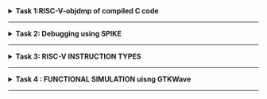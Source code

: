 <details>
<summary><b>Task 1:RISC-V-objdmp of compiled C code </b> </summary>   
<br>

# Internshipsssihl

***program was written as follows***
```
   leafpad vardan.c
```
***
```
    #include <stdio.h>
    int main() {
        int i, sum = 0, n = 200;
        for (i = 1; i <= n; ++i) {
            sum += i;
        }
        printf("Sum of number from 1 to %d is %d\n", n, sum);
        return 0;
    } 
```
# Step 1

![1](https://github.com/user-attachments/assets/b077362b-0db9-42f4-b224-9dce3e53376c)

# Step 2

**after that the code was compiled using**   


```gcc vardan.c```


**the programme ./a.out was then used to execute the programme to add integer from 1 to 200**

![2](https://github.com/user-attachments/assets/3d523f2b-1949-4c05-91f7-99b11ab4fe2d)
***
# Step 3
``` cat vardan.c ``` 


![3](https://github.com/user-attachments/assets/fc470500-20f7-420d-ac2b-cf6d2d5af675)
***
# Step 4
![4](https://github.com/user-attachments/assets/26efd2cc-7d48-4267-b264-fc4fe9eeb699)
***
# Step 5
![5](https://github.com/user-attachments/assets/4499f0d9-56a8-4d7a-87c6-7894ac55f980)
***


# Step 6

![8](https://github.com/user-attachments/assets/d4446436-4d3f-41a0-8865-17676de3888e)
***
# Step 7

![9](https://github.com/user-attachments/assets/c5412693-90e1-4b2c-a458-0a27f0a76402)


</details>

----------------------------------------------------------------------------------------------------------------------
<details>
<summary><b>Task 2:  Debugging using SPIKE </b> </summary>   
<br>

  # Internship_Task_2
  **IN this task we debug the Assembly code(which is)**
```
Disassembly of section .text:

00000000000100b0 <main>:
   100b0:       00021537                lui     a0,0x21
   100b4:       ff010113                addi    sp,sp,-16
   100b8:       00f00613                li      a2,15
   100bc:       00500593                li      a1,5
   100c0:       18050513                addi    a0,a0,384 # 21180 <__clzdi2+0x48>
   100c4:       00113423                sd      ra,8(sp)
   100c8:       340000ef                jal     ra,10408 <printf>
   100cc:       00813083                ld      ra,8(sp)
   100d0:       00000513                li      a0,0
   100d4:       01010113                addi    sp,sp,16
   100d8:       00008067                ret

```
***
***this is the snapshot of the code***
***
![task ii1](https://github.com/user-attachments/assets/2896d669-089b-4e4d-9cd3-df33e203daa7)

***
**A DEBUGGER WAS RUN** 
***
``` spike -d pk vardan.c ``` 

![task 2](https://github.com/user-attachments/assets/1fedb105-f08b-4a4f-a21b-2257525baf39)


**.**


This code helps us to debug the code in assembly for every a and how many times it was used eg. a0,0x21,and for each reg we get the values

***

***
**CHECK FOR REG SP BEFORE AND AFTER -16**
***
***as in code , sp has its own reg and it has got -16, we check for the hexa decimal befor and after -16***

***the code***


``` 100b4:       ff010113                addi    sp,sp,-16 ```


![task 3](https://github.com/user-attachments/assets/2649f2a1-f79e-42c7-80f1-4cc563b75515)

***
***

***calculation for sp***
* 1


![taskkkkkkkkkk](https://github.com/user-attachments/assets/fbe3ff99-192a-402a-8743-5ca0c45e10ff)
***
* 2


![task 2](https://github.com/user-attachments/assets/06f2b8c1-caea-4d58-a601-54eae658cb34)
***
* 3



![task 3](https://github.com/user-attachments/assets/6faaff4d-da14-4015-9975-76f2447ec01f)



***
**CREATING A NEW C CODE AND RUNNING THROUGH RISCV COMPILER**
***
**CHECKING CODE FIRST USING ./A.OUT** 

![edit 1](https://github.com/user-attachments/assets/aa56362e-d925-46f4-b9a3-0678b836a882)

***

**COMPILING THROUGH RISCV**

![extra 2](https://github.com/user-attachments/assets/2383ac8a-7ee6-4197-9216-08eb054d65c8)



``` spike pk v2.o ``` **was the code used**


***

**DOING DEBUG**

![extra 3](https://github.com/user-attachments/assets/0bb1ef8e-a44f-4070-a207-8ea2c5cdf3fb)
</details>

----------------------------------------------------------------------------------------------------------------------

<details>
<summary><b>Task 3:  RISC-V INSTRUCTION TYPES</b> </summary>   
<br>


  # RISC-V INSTRUCTION TYPES

There are various types of instruction formats, which can be categorized into two main types: ***base instruction formats*** **&** ***immediate encoding variants***

but before that what is a instruction format.
***
**Instruction format:** The instruction formats are a sequence of bits (0 and 1) which when grouped, are known as fieldsand each field of the machine provides 
specific information to the CPU related to the operation and location of the data.They refer to the specific structure or layout of binary instructions used by a processor to perform operations and define how the bits in an instruction are divided 
and allocated to represent various components, such as the operation code (opcode), registers, memory addresses, and other relevant data.
***
***
### (1) BASE INSTRUCTION FORMATS:

In the RV32I (RISC-V 32-bit Integer) base Instruction Set Architecture (ISA), 
all instructions are 32 bits long and are classified into four formats: **R-type, I-type,  
S-type, and U-type**, each serving different operations like arithmetic, logic, memory access, and 
loading upper immediate values. Instructions must be aligned on a four-byte boundary, meaning 
their memory addresses should be multiples of 4. If an instruction is placed at an address 
like 0x1001 or 0x1003, which is not divisible by 4, it is considered misaligned, triggering an 
Instruction-Address-Misaligned Exception. This exception signals an error, and the processor 
either raises an exception to handle it or takes an unconditional jump to correct the address. 

![a](https://github.com/user-attachments/assets/56fa2e47-95b4-4d79-bd3c-c831fe0c2a6a)

###### In the RISC-V architecture, the instruction format consists of several fields, each serving a specific purpose. The source registers are denoted as rs1 and rs2 (these registers hold the input values required for an operation). The destination register is rd, which holds the result of the operation performed by the instruction. The funct3 is a 3-bit field within the instruction that helps determine the specific variant of an operation, while funct7 is a 7-bit field providing additional information about the operation. The opcode specifies the type of operation to be performed by the processor. The imm[x:y] notation refers to an immediate value, which is a constant value embedded directly within the instruction; the value is derived from the bits in the instruction from position y to position x. To simplify decoding, the RISC-V instruction set architecture (ISA) keeps the positions of the source registers (rs1 and rs2) and the destination register (rd) consistent across all instruction formats. This uniformity in layout allows the processor to quickly decode and execute instructions, enhancing efficiency.
***
### (2) Immediate Encoding Variants :

There are a further two variants of the instruction 
formats based on the handling of immediates namely B-Type and J-Type
  
  [ B-type and J-type immediate encodings are often discussed more frequently because 
of their use in branch and jump operations, respectively. However, immediates 
exist in various other instruction formats (I-type, S-type, U-type) 
as well, and each has its own way of encoding the immediate value.]




![b](https://github.com/user-attachments/assets/b29efb41-09e0-4834-9d68-1392293f4544)
![c](https://github.com/user-attachments/assets/934f0c58-f008-47c7-9fb8-780c3c7ef429)


***
***
**(i) R- TYPE**

The R-Type is an instruction format in the RISC-V architecture used for performing arithmetic and logical operations between registers. It is structured as follows:

* opcode (6-0): This field identifies the operation to be performed, such as addition, subtraction, AND, OR, etc.

* rd (11-7): This field specifies the destination register where the result of the operation will be stored after execution.

* funct3 (14-12): This 3-bit field helps specify the exact operation within the given opcode category (e.g., distinguishing between ADD and SUB operations).

* rs1 (19-15): The first source register that holds one of the operands for the operation.

* rs2 (24-20): The second source register, which contains the other operand for the operation.

* funct7 (31-25): This 7-bit field provides additional operation details, allowing for variations of instructions that share the same opcode and funct3 values.


![r](https://github.com/user-attachments/assets/01175c2f-96ad-4fb0-b294-f78f0cce23b6)




***This format allows RISC-V to execute a wide range of arithmetic and logical operations efficiently, using different combinations of the fields to define the exact operation.***
***
**(ii) I-TYPE**

The I-Type instruction format in RISC-V is used for operations that involve a combination of immediate values and registers. The format is organized as follows:

*opcode (6-0): This field determines the specific operation to execute, such as loading data or adding an immediate value.

* rd (11-7): This indicates the destination register where the result of the operation will be stored after execution.

* funct3 (14-12): A 3-bit field that specifies the type of operation within the broader opcode category (for example, differentiating between ADDI and LW operations).

* rs1 (19-15): The first source register that holds one of the operands used in the operation.

* imm[11:0] (31:20): A 12-bit immediate value, which is a constant directly embedded within the instruction. This constant serves as one of the operands in the instruction.

  ![i](https://github.com/user-attachments/assets/8e67643e-1e77-4e32-9075-0104c3ce2151)


  ***This instruction format enables RISC-V to execute
  operations that involve immediate values, such as adding
  a constant to a register or performing memory load operations,
  efficiently integrating constants within the instruction itself***.
***
**(iii) S-TYPE**

  he S-Type instruction format in RISC-V is used for operations involving store instructions, where data is written to memory. The structure is as follows:

* opcode (6-0): Specifies the operation to be performed, such as store word or store half-word.

* funct3 (14-12): A 3-bit field that defines the specific store operation (e.g., distinguishing between SW and SH).

* rs1 (19-15): The source register containing the base address for memory access.

* rs2 (24-20): The source register containing the data to be stored in memory.

* imm[11:5] (31:25) and imm[4:0] (11:7): The immediate value is split into two parts. The immediate represents the offset to the memory address and is used in combination with the base address from rs1.

   ![ss](https://github.com/user-attachments/assets/d89c614d-ee6e-40c4-8969-26512364e815)


  ***The S-Type format is specifically designed for memory store operations, where an immediate offset is added to the address in rs1, and the data in rs2 is written to the resulting address in memory.***
***
**(iv) U-TYPE**

The U-Type instruction format in RISC-V is used for operations that involve large immediate values. The structure is as follows:

* opcode (6-0): Specifies the operation to be performed, such as Load Upper Immediate (LUI) or Add Upper Immediate to PC (AUIPC).

* rd (11-7): The destination register where the result of the operation will be stored.

* imm[31:12] (31:12): A 20-bit immediate value used for loading large constants. This value is shifted left by 12 bits and placed in the upper portion of the register.

  ![uu](https://github.com/user-attachments/assets/da3322b7-b0fd-4d38-a924-d7e9b51edd0a)


  ***The U-Type format is primarily used for operations that require large constant values, allowing the instruction to load a large immediate value into the upper 20 bits of a register (e.g., LUI).***
***
**(v) B-TYPE**
The B-Type instruction format in RISC-V is used for branch operations that determine the control flow of a program. The structure is as follows:

* opcode (6-0): Specifies the branch operation, such as branch if equal (BEQ) or branch if not equal (BNE).

* funct3 (14-12): A 3-bit field that specifies the condition of the branch (e.g., comparing equality, inequality, etc.).

*  rs1 (19-15): The first source register, which is compared to the second source register for the branch condition.

* rs2 (24-20): The second source register, which is compared to rs1 for the branch decision.

* imm[12] (31:31), imm[10:5] (30:25), imm[4:1] (11:8), and imm[11] (7:7): The immediate value is used to calculate the offset for the branch. The instruction uses these fields to construct the target address for the branch.

   ![uu](https://github.com/user-attachments/assets/27712275-0bef-41e6-9482-b8a26928d50a)

  ***The B-Type format is used for conditional branching, where the program’s control flow depends on a condition involving two registers, and the target address is calculated using an immediate offset.***

***
**(vi) J-TYPE**

The J-Type instruction format in RISC-V is used for unconditional jump operations. The structure is as follows:

* opcode (6-0): Specifies the jump operation, such as Jump and Link (JAL).

* rd (11-7): The destination register, where the return address (the address of the next instruction) is stored.

* imm[20] (31:31), imm[10:1] (30:21), imm[11] (20:20), and imm[19:12] (19:12): The immediate value used to calculate the target address for the jump. The instruction fields are combined to form the full 20-bit immediate value, which is then used to determine the jump target relative to the current instruction.

  ![j](https://github.com/user-attachments/assets/b9b44e0e-e5b5-4623-9169-d40e1dc817e6)

  ***The J-Type format is primarily used for unconditional jumps, such as the JAL instruction, which allows for long-range jumps by using a large immediate value to calculate the jump address.***
***
***
# INDENTIFYING INSTRUCTIONS

  **IDENTIFYING ABOVE INSTRUCTIONS FROM THE OBJECT DUMP RESULTS FROM PREVIOUS TASK GIVEN BELOW**
  
  ```
Disassembly of section .text:

00000000000100b0 <main>:
   100b0:       00021537                lui     a0,0x21
   100b4:       ff010113                addi    sp,sp,-16
   100b8:       00f00613                li      a2,15
   100bc:       00500593                li      a1,5
   100c0:       18050513                addi    a0,a0,384 # 21180 <__clzdi2+0x48>
   100c4:       00113423                sd      ra,8(sp)
   100c8:       340000ef                jal     ra,10408 <printf>
   100cc:       00813083                ld      ra,8(sp)
   100d0:       00000513                li      a0,0
   100d4:       01010113                addi    sp,sp,16
   100d8:       00008067                ret
```

***
***

**1. ``` lui a0, 0x21``` (Address: 100b0)**
Instruction Type: U-Type
Explanation: Loads the immediate value 0x21 into the upper 20 bits of the register a0.
  
**2. ```addi sp, sp, -16 ``` (Address: 100b4)**
Instruction Type: I-Type
Explanation: Adds an immediate value -16 to the sp register, effectively reserving 16 bytes of space on the stack.
  
**3.``` li a2, 15 ``` (Address: 100b8)**
Instruction Type: I-Type
Explanation: Loads the immediate value 15 into register a2. Internally, it is equivalent to addi a2, x0, 15.
  
**4.``` li a1, 5 ```(Address: 100bc)**
Instruction Type: I-Type
Explanation: Loads the immediate value 5 into register a1. Internally, it is equivalent to addi a1, x0, 5.
  
**5.``` addi a0, a0, 384 ```(Address: 100c0)**
Instruction Type: I-Type
Explanation: Adds the immediate value 384 to the value in register a0.
**6.``` sd ra, 8(sp) ```(Address: 100c4)**
Instruction Type: S-Type
Explanation: Stores the value in register ra at the memory address sp + 8. This is used for storing data to memory.
  
**7.``` jal ra, 10408 ```(Address: 100c8)**
Instruction Type: J-Type
Explanation: The jal instruction jumps to the target address 10408 and stores the return address in register ra.
  
**8.``` ld ra, 8(sp) ```(Address: 100cc)**
Instruction Type: I-Type
Explanation: Loads data from the memory address sp + 8 into the register ra.
  
**9.``` li a0, 0 ```(Address: 100d0)**
Instruction Type: I-Type
Explanation: Loads the immediate value 0 into register a0. It is equivalent to addi a0, x0, 0.
  
**10.``` addi sp, sp, 16 ```(Address: 100d4)**
Instruction Type: I-Type
Explanation: Adds the immediate value 16 to the sp register, effectively restoring the stack pointer after reserving space.
  
**11.``` ret ```(Address: 100d8)**
Instruction Type: I-Type (mapped to jalr)
Explanation: Returns from the function by jumping to the address stored in ra, equivalent to jalr x0, ra, 0.
  
**12.``` beq a0, a1, target ```(Example Branch Instruction)**
Instruction Type: B-Type
Explanation: If the values in a0 and a1 are equal, this performs a branch to the target address.
  
**13.``` bne a0, a1, target ```(Example Branch Instruction)**
Instruction Type: B-Type
Explanation: If the values in a0 and a1 are not equal, this performs a branch to the target address.
  
**14.``` jal x1, target ```(Example Jump Instruction)**
Instruction Type: J-Type
Explanation: This performs an unconditional jump to the target address and stores the return address in register x1.
  
**15.``` slli a0, a0, 1 ```(Example Shift Instruction)**
Instruction Type: R-Type
Explanation: Shifts the value in register a0 left by 1 bit, storing the result back in a0.


###### [Branch Instructions (e.g., beq and bne) control program flow by checking conditions between two registers. beq branches to a target if the registers are equal, while bne branches if they are not. These allow for loops and conditional jumps in the program. Jump Instruction (jal) performs an unconditional jump to a specified target address and stores the return address in a register (x1), facilitating function calls and returns. Shift Instruction (slli) shifts the bits in register a0 to the left, effectively multiplying the value by 2, commonly used in operations requiring bit manipulation or efficient scaling.]

***
/* End__Task_3 */
***


</details>


----------------------------------------------------------------------------------------------------------------------
<details>
<summary><b>Task 4 : FUNCTIONAL SIMULATION uisng GTKWave </b> </summary>   
<br>

  # FUNCTIONAL SIMULATION 
***
#### ABOUT IVERILOG AND GTKWAWE 

###### ***Icarus Verilog*** (Iverilog) and ***GTKWave*** are powerful, open-source tools commonly used for Verilog-based digital design and simulation. Iverilog serves as a Verilog simulator, allowing users to compile and run simulations of their Verilog code, including modules and testbenches. It generates simulation output in formats like VCD (Value Change Dump), which can then be visualized using GTKWave. GTKWave is a waveform viewer that displays the simulation results in an intuitive graphical format, helping users analyze signal changes over time, zoom in on specific events, and debug their designs. Together, these tools provide a complete simulation and verification environment, with Iverilog handling the simulation and GTKWave making it easier to interpret the results. 
***
###### "FOR SIMULATION, WE USE A VERILOG NETLIST AND TESTBENCH, FOR WHICH a .VCD FILE IS GENERATED, AND THE OUTPUT WAVEFORMS ARE SIMULATED USING GTKwave
***
##### VERILOG NETLIST:
``` module iiitb_rv32i(clk,RN,NPC,WB_OUT);
input clk;
input RN;
//input EN;
integer k;
wire  EX_MEM_COND ;

reg 
BR_EN;

//I_FETCH STAGE
reg[31:0] 
IF_ID_IR,
IF_ID_NPC;                                

//I_DECODE STAGE
reg[31:0] 
ID_EX_A,
ID_EX_B,
ID_EX_RD,
ID_EX_IMMEDIATE,
ID_EX_IR,ID_EX_NPC;      

//EXECUTION STAGE
reg[31:0] 
EX_MEM_ALUOUT,
EX_MEM_B,EX_MEM_IR;                        

parameter 
ADD=3'd0,
SUB=3'd1,
AND=3'd2,
OR=3'd3,
XOR=3'd4,
SLT=3'd5,

ADDI=3'd0,
SUBI=3'd1,
ANDI=3'd2,
ORI=3'd3,
XORI=3'd4,

LW=3'd0,
SW=3'd1,

BEQ=3'd0,
BNE=3'd1,

SLL=3'd0,
SRL=3'd1;


parameter 
AR_TYPE=7'd0,
M_TYPE=7'd1,
BR_TYPE=7'd2,
SH_TYPE=7'd3;


//MEMORY STAGE
reg[31:0] 
MEM_WB_IR,
MEM_WB_ALUOUT,
MEM_WB_LDM;                      


output reg [31:0]WB_OUT,NPC;

//REG FILE
reg [31:0]REG[0:31];                                               
//64*32 IMEM
reg [31:0]MEM[0:31];                                             
//64*32 DMEM
reg [31:0]DM[0:31];   


//assign EX_MEM_COND = (EX_MEM_IR[6:0]==BR_TYPE) ? 1'b1 : 1'b0;
                     //1'b1 ? (ID_EX_A!=ID_EX_RD) : 1'b0;

always @(posedge clk or posedge RN) begin
    if(RN) begin
    NPC<= 32'd0;
    //EX_MEM_COND <=1'd0;
    BR_EN<= 1'd0; 
    REG[0] <= 32'h00000000;
    REG[1] <= 32'd1;
    REG[2] <= 32'd2;
    REG[3] <= 32'd3;
    REG[4] <= 32'd4;
    REG[5] <= 32'd5;
    REG[6] <= 32'd6;
    end
    //else if(EX_MEM_COND)
    //NPC <= EX_MEM_ALUOUT;

    //else if (EX_MEM_COND)begin
    //NPC = EX_MEM_COND ? EX_MEM_ALUOUT : NPC +32'd1;
    //NPC <= EX_MEM_ALUOUT;
    //EX_MEM_COND = BR_EN;
    //NPC = BR_EN ? EX_MEM_ALUOUT : NPC +32'd1;
    //BR_EN = 1'd0;
    //EX_MEM_COND <= 1'd0;
    //end
    else begin
    NPC <= BR_EN ? EX_MEM_ALUOUT : NPC +32'd1;
    BR_EN <= 1'd0;
    //NPC <= NPC +32'd1;
    //EX_MEM_COND <=1'd0;
    IF_ID_IR <=MEM[NPC];
    IF_ID_NPC <=NPC+32'd1;
    end
end

always @(posedge RN) begin
    //NPC<= 32'd0;
MEM[0] <= 32'h02208300;         // add r6,r1,r2.(i1)
MEM[1] <= 32'h02209380;         //sub r7,r1,r2.(i2)
MEM[2] <= 32'h0230a400;         //and r8,r1,r3.(i3)
MEM[3] <= 32'h02513480;         //or r9,r2,r5.(i4)
MEM[4] <= 32'h0240c500;         //xor r10,r1,r4.(i5)
MEM[5] <= 32'h02415580;         //slt r11,r2,r4.(i6)
MEM[6] <= 32'h00520600;         //addi r12,r4,5.(i7)
MEM[7] <= 32'h00209181;         //sw r3,r1,2.(i8)
MEM[8] <= 32'h00208681;         //lw r13,r1,2.(i9)
MEM[9] <= 32'h00f00002;         //beq r0,r0,15.(i10)
MEM[25] <= 32'h00210700;         //add r14,r2,r2.(i11)
//MEM[27] <= 32'h01409002;         //bne r0,r1,20.(i12)
//MEM[49] <= 32'h00520601;         //addi r12,r4,5.(i13)
//MEM[50] <= 32'h00208783;         //sll r15,r1,r2(2).(i14)
//MEM[51] <= 32'h00271803;         //srl r16,r14,r2(2).(i15) */

//for(k=0;k<=31;k++)
//REG[k]<=k;
/*REG[0] <= 32'h00000000;
REG[1] <= 32'd1;
REG[2] <= 32'd2;
REG[3] <= 32'd3;
REG[4] <= 32'd4;
REG[5] <= 32'd5;
REG[6] <= 32'd6;
REG[7] = 32'd7;
REG[6] = 32'd6;
REG[7] = 32'd7;
REG[8] = 32'd8;
REG[9] = 32'd9;
REG[10] = 32'd10;
REG[11] = 32'd11;
REG[12] = 32'd12;
REG[13] = 32'd13;
REG[14] = 32'd14;
REG[15] = 32'd15;
REG[16] = 32'd16;
REG[17] = 32'd17;*/
/*end
else begin
    if(EX_MEM_COND==1 && EX_MEM_IR[6:0]==BR_TYPE) begin
    NPC=EX_MEM_ALUOUT;
    IF_ID=MEM[NPC];
    end

    else begin
    NPC<=NPC+32'd1;
    IF_ID<=MEM[NPC];
    IF_ID_NPC<=NPC+32'd1;
    end
end*/
end
//I_FECT STAGE

/*always @(posedge clk) begin

//NPC <= rst ? 32'd0 : NPC+32'd1;

if(EX_MEM_COND==1 && EX_MEM_IR[6:0]==BR_TYPE) begin
NPC=EX_MEM_ALUOUT;
IF_ID=MEM[NPC];
end

else begin
NPC<=NPC+32'd1;
IF_ID<=MEM[NPC];
IF_ID_NPC<=NPC+32'd1;
end
end*/


//FETCH STAGE END

//I_DECODE STAGE 
always @(posedge clk) begin

ID_EX_A <= REG[IF_ID_IR[19:15]];
ID_EX_B <= REG[IF_ID_IR[24:20]];
ID_EX_RD <= REG[IF_ID_IR[11:7]];
ID_EX_IR <= IF_ID_IR;
ID_EX_IMMEDIATE <= {{20{IF_ID_IR[31]}},IF_ID_IR[31:20]};
ID_EX_NPC<=IF_ID_NPC;
end
//DECODE STAGE END

/*always@(posedge clk) begin
if(ID_EX_IR[6:0]== BR_TYPE)
EX_MEM_COND <= EN;
else
EX_MEM_COND <= !EN;
end*/


//EXECUTION STAGE

always@(posedge clk) begin

EX_MEM_IR <=  ID_EX_IR;
//EX_MEM_COND <= (ID_EX_IR[6:0] == BR_TYPE) ? 1'd1 :1'd0;


case(ID_EX_IR[6:0])

AR_TYPE:begin
    if(ID_EX_IR[31:25]== 7'd1)begin
    case(ID_EX_IR[14:12])

    ADD:EX_MEM_ALUOUT <= ID_EX_A + ID_EX_B;
    SUB:EX_MEM_ALUOUT <= ID_EX_A - ID_EX_B;
    AND:EX_MEM_ALUOUT <= ID_EX_A & ID_EX_B;
    OR :EX_MEM_ALUOUT <= ID_EX_A | ID_EX_B;
    XOR:EX_MEM_ALUOUT <= ID_EX_A ^ ID_EX_B;
    SLT:EX_MEM_ALUOUT <= (ID_EX_A < ID_EX_B) ? 32'd1 : 32'd0;

    endcase
    end
    else begin
        case(ID_EX_IR[14:12])
        ADDI:EX_MEM_ALUOUT <= ID_EX_A + ID_EX_IMMEDIATE;
        SUBI:EX_MEM_ALUOUT <= ID_EX_A - ID_EX_IMMEDIATE;
        ANDI:EX_MEM_ALUOUT <= ID_EX_A & ID_EX_B;
        ORI:EX_MEM_ALUOUT  <= ID_EX_A | ID_EX_B;
        XORI:EX_MEM_ALUOUT <= ID_EX_A ^ ID_EX_B;
        endcase
    end

end

M_TYPE:begin
    case(ID_EX_IR[14:12])
    LW  :EX_MEM_ALUOUT <= ID_EX_A + ID_EX_IMMEDIATE;
    SW  :EX_MEM_ALUOUT <= ID_EX_IR[24:20] + ID_EX_IR[19:15];
    endcase
end

BR_TYPE:begin
    case(ID_EX_IR[14:12])
    BEQ:begin 
    EX_MEM_ALUOUT <= ID_EX_NPC+ID_EX_IMMEDIATE;
    BR_EN <= 1'd1 ? (ID_EX_IR[19:15] == ID_EX_IR[11:7]) : 1'd0;
    //BR_PC = EX_MEM_COND ? EX_MEM_ALUOUT : 1'd0; 
end
BNE:begin 
    EX_MEM_ALUOUT <= ID_EX_NPC+ID_EX_IMMEDIATE;
    BR_EN <= (ID_EX_IR[19:15] != ID_EX_IR[11:7]) ? 1'd1 : 1'd0;
end
endcase
end

SH_TYPE:begin
case(ID_EX_IR[14:12])
SLL:EX_MEM_ALUOUT <= ID_EX_A << ID_EX_B;
SRL:EX_MEM_ALUOUT <= ID_EX_A >> ID_EX_B;
endcase
end

endcase
end


//EXECUTION STAGE END
		
//MEMORY STAGE
always@(posedge clk) begin

MEM_WB_IR <= EX_MEM_IR;

case(EX_MEM_IR[6:0])

AR_TYPE:MEM_WB_ALUOUT <=  EX_MEM_ALUOUT;
SH_TYPE:MEM_WB_ALUOUT <=  EX_MEM_ALUOUT;

M_TYPE:begin
case(EX_MEM_IR[14:12])
LW:MEM_WB_LDM <= DM[EX_MEM_ALUOUT];
SW:DM[EX_MEM_ALUOUT]<=REG[EX_MEM_IR[11:7]];
endcase
end

endcase
end

// MEMORY STAGE END


//WRITE BACK STAGE
always@(posedge clk) begin

case(MEM_WB_IR[6:0])

AR_TYPE:begin 
WB_OUT<=MEM_WB_ALUOUT;
REG[MEM_WB_IR[11:7]]<=MEM_WB_ALUOUT;
end

SH_TYPE:begin
WB_OUT<=MEM_WB_ALUOUT;
REG[MEM_WB_IR[11:7]]<=MEM_WB_ALUOUT;
end

M_TYPE:begin
case(MEM_WB_IR[14:12])
LW:begin
WB_OUT<=MEM_WB_LDM;
REG[MEM_WB_IR[11:7]]<=MEM_WB_LDM;
end
endcase
end



endcase
end
//WRITE BACK STAGE END

endmodule
 ```
***

#### TESTBENCH CODE:

```  module iiitb_rv32i_tb;

reg clk,RN;
wire [31:0]WB_OUT,NPC;

iiitb_rv32i rv32(clk,RN,NPC,WB_OUT);


always #3 clk=!clk;

initial begin 
RN  = 1'b1;
clk = 1'b1;

$dumpfile ("iiitb_rv32i.vcd"); //by default vcd
$dumpvars (0, iiitb_rv32i_tb);
  
  #5 RN = 1'b0;
  
  #300 $finish;

end
endmodule
```
###### BOTH THE FILES ARE SAVED IN .v FORMAT
***
###### INSTALLATION STEPS  


###### (1)  Installing:
```
sudo apt-get update
sudo apt-get install iverilog gtkwave
```
###### (2) Generating files:
```
MAKE TWO FILES IN .v FORMAT AS SAID EARLIER FOR VERILOG NETLIST AND FOR THE TESTBENCH

(my files were sv.v and stb.v)

```


###### (3) Compiling the iverilog:
```
iverilog -o my_simulation.vvp sv.v sbt.v
```
###### (4) To run the simulation:
```
vvp my_simulation.vvp

```
###### Waveform Using GTKWave:
```
gtkwave iiitb_rv32i.vcd
```

##### [it will give the simulation] 
###### [ if the vcd file is not found to be in directory then give commant : "ls -1" and see the .vcd file in the directory and run the command for GTKwave]
***
***
### SNAPSHOTS 

#### (1)
![1111111](https://github.com/user-attachments/assets/e7fc2e25-0fb3-44a9-82e7-231fd008cfdb)

#### (2)
![1112](https://github.com/user-attachments/assets/80962eaa-51ef-4f3e-826a-f6ab720c08e0)

#### (3)
![1113](https://github.com/user-attachments/assets/1e411742-f732-4575-9561-22b278891707)

***

# THE SIMULATION (PIPELINES)



![task 4 2](https://github.com/user-attachments/assets/dfd2229e-15c8-4d6c-8e5b-d8b2caff87b9)

***
***
#### ABOUT PIPELINE
###### This is typical 5-stage RISC pipeline, which consists of the following stages:

###### Instruction Fetch (IF): Signals: IF_ID_IR, IF_ID_NPC Instruction is fetched from memory and the next program counter (NPC) is calculated.
  
###### Instruction Decode (ID): Signals: ID_EX_A, ID_EX_B, ID_EX_IMMEDIATE, ID_EX_IR  .The fetched instruction is decoded, and the register values are read.

###### Execute (EX): Signals: EX_MEM_ALUOUT, EX_MEM_IR .The instruction is processed, and ALU operations are performed.
###### Memory Access (MEM): Signals: MEM_WB_ALUOUT, MEM_WB_LDM .Memory operations like loads and stores are performed.
###### Write Back (WB): Signals: WB_OUT .Results from the ALU or memory are written back to the register file.

###### These represent the five stages of the pipeline:

#### Instruction Fetch (IF)
#### Instruction Decode (ID)
#### Execute (EX)
#### Memory Access (MEM)
#### Write Back (WB)
***
##### [END_TASK_4]
***
</details>


----------------------------------------------------------------------------------------------------------------------



